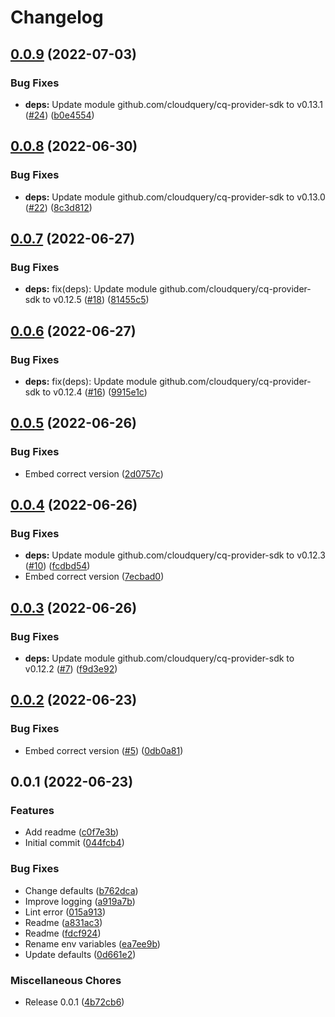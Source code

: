 # Changelog

## [0.0.9](https://github.com/cloudquery/cq-provider-fuzz/compare/v0.0.8...v0.0.9) (2022-07-03)


### Bug Fixes

* **deps:** Update module github.com/cloudquery/cq-provider-sdk to v0.13.1 ([#24](https://github.com/cloudquery/cq-provider-fuzz/issues/24)) ([b0e4554](https://github.com/cloudquery/cq-provider-fuzz/commit/b0e4554e52bd64a964183b27e3de0fae65ad65c1))

## [0.0.8](https://github.com/cloudquery/cq-provider-fuzz/compare/v0.0.7...v0.0.8) (2022-06-30)


### Bug Fixes

* **deps:** Update module github.com/cloudquery/cq-provider-sdk to v0.13.0 ([#22](https://github.com/cloudquery/cq-provider-fuzz/issues/22)) ([8c3d812](https://github.com/cloudquery/cq-provider-fuzz/commit/8c3d81211302e32e568d9f958466a4243fbd4ceb))

## [0.0.7](https://github.com/cloudquery/cq-provider-fuzz/compare/v0.0.6...v0.0.7) (2022-06-27)


### Bug Fixes

* **deps:** fix(deps): Update module github.com/cloudquery/cq-provider-sdk to v0.12.5 ([#18](https://github.com/cloudquery/cq-provider-fuzz/issues/18)) ([81455c5](https://github.com/cloudquery/cq-provider-fuzz/commit/81455c52911d09facf99a02436d31459dd56d5fe))

## [0.0.6](https://github.com/cloudquery/cq-provider-fuzz/compare/v0.0.5...v0.0.6) (2022-06-27)


### Bug Fixes

* **deps:** fix(deps): Update module github.com/cloudquery/cq-provider-sdk to v0.12.4 ([#16](https://github.com/cloudquery/cq-provider-fuzz/issues/16)) ([9915e1c](https://github.com/cloudquery/cq-provider-fuzz/commit/9915e1c435d86d3a2dd632c562125120005102a3))

## [0.0.5](https://github.com/cloudquery/cq-provider-fuzz/compare/v0.0.4...v0.0.5) (2022-06-26)


### Bug Fixes

* Embed correct version ([2d0757c](https://github.com/cloudquery/cq-provider-fuzz/commit/2d0757c36f527286ce2cc9f986fdcd5f039665a8))

## [0.0.4](https://github.com/cloudquery/cq-provider-fuzz/compare/v0.0.3...v0.0.4) (2022-06-26)


### Bug Fixes

* **deps:** Update module github.com/cloudquery/cq-provider-sdk to v0.12.3 ([#10](https://github.com/cloudquery/cq-provider-fuzz/issues/10)) ([fcdbd54](https://github.com/cloudquery/cq-provider-fuzz/commit/fcdbd545b76015f322119a81c41a1fdc952a2499))
* Embed correct version ([7ecbad0](https://github.com/cloudquery/cq-provider-fuzz/commit/7ecbad0f37376e9361712d001f0a2d95f2e7c814))

## [0.0.3](https://github.com/cloudquery/cq-provider-fuzz/compare/v0.0.2...v0.0.3) (2022-06-26)


### Bug Fixes

* **deps:** Update module github.com/cloudquery/cq-provider-sdk to v0.12.2 ([#7](https://github.com/cloudquery/cq-provider-fuzz/issues/7)) ([f9d3e92](https://github.com/cloudquery/cq-provider-fuzz/commit/f9d3e92df35131c0ca8229c60f1d7387d30210e9))

## [0.0.2](https://github.com/cloudquery/cq-provider-fuzz/compare/v0.0.1...v0.0.2) (2022-06-23)


### Bug Fixes

* Embed correct version ([#5](https://github.com/cloudquery/cq-provider-fuzz/issues/5)) ([0db0a81](https://github.com/cloudquery/cq-provider-fuzz/commit/0db0a8125a5172f85d6547b796080794890e17a7))

## 0.0.1 (2022-06-23)


### Features

* Add readme ([c0f7e3b](https://github.com/cloudquery/cq-provider-fuzz/commit/c0f7e3bad2952e2e598f438277c9fb64a52e4b1f))
* Initial commit ([044fcb4](https://github.com/cloudquery/cq-provider-fuzz/commit/044fcb41721bb3af8fefc5009233c61282b53e6a))


### Bug Fixes

* Change defaults ([b762dca](https://github.com/cloudquery/cq-provider-fuzz/commit/b762dca938477e8cc819ced838267920c5602045))
* Improve logging ([a919a7b](https://github.com/cloudquery/cq-provider-fuzz/commit/a919a7b3ecc06710139239f3a29823ec70624049))
* Lint error ([015a913](https://github.com/cloudquery/cq-provider-fuzz/commit/015a913296d27fd364ad506292e1aa383b1a44cd))
* Readme ([a831ac3](https://github.com/cloudquery/cq-provider-fuzz/commit/a831ac325d318054cca7913eaded3ea15816715f))
* Readme ([fdcf924](https://github.com/cloudquery/cq-provider-fuzz/commit/fdcf9242179543031b115da656a20ea2a7901da0))
* Rename env variables ([ea7ee9b](https://github.com/cloudquery/cq-provider-fuzz/commit/ea7ee9b0aaf081d731c0ca8c4b58269dde725e26))
* Update defaults ([0d661e2](https://github.com/cloudquery/cq-provider-fuzz/commit/0d661e2ae9e1058c02226834db955edfd0055eac))


### Miscellaneous Chores

* Release 0.0.1 ([4b72cb6](https://github.com/cloudquery/cq-provider-fuzz/commit/4b72cb6fbf05efafe922b3d4a840d2750edc03db))
